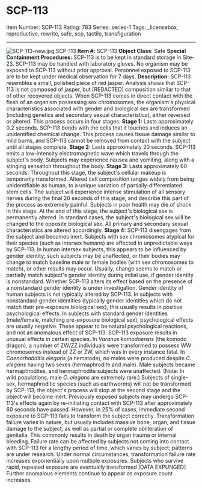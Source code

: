 # SCP-113
Item Number: SCP-113
Rating: 783
Series: series-1
Tags: _licensebox, reproductive, rewrite, safe, scp, tactile, transfiguration

---

![SCP-113-new.jpg](https://scp-wiki.wdfiles.com/local--files/scp-113/SCP-113-new.jpg)
SCP-113
**Item #:** SCP-113
**Object Class:** Safe
**Special Containment Procedures:** SCP-113 is to be kept in standard storage in Site-23. SCP-113 may be handled with laboratory gloves. No organism may be exposed to SCP-113 without prior approval. Personnel exposed to SCP-113 are to be kept under medical observation for 7 days.
**Description:** SCP-113 resembles a small, polished piece of red jasper. Analysis shows that SCP-113 is not composed of jasper, but [REDACTED] composition similar to that of other recovered objects.
When SCP-113 comes in direct contact with the flesh of an organism possessing sex chromosomes, the organism's physical characteristics associated with gender and biological sex are transformed (including genetics and secondary sexual characteristics), either reversed or altered.
This process occurs in four stages:
**Stage 1:** Lasts approximately 0.2 seconds. SCP-113 bonds with the cells that it touches and induces an unidentified chemical change. This process causes tissue damage similar to mild burns, and SCP-113 cannot be removed from contact with the subject until all stages complete.
**Stage 2:** Lasts approximately 20 seconds. SCP-113 emits a low-intensity electromagnetic wave which travels through the subject's body. Subjects may experience nausea and vomiting, along with a stinging sensation throughout the body.
**Stage 3:** Lasts approximately 60 seconds. Throughout this stage, the subject's cellular makeup is temporarily transformed. Altered cell composition ranges widely from being unidentifiable as human, to a unique variation of partially-differentiated stem cells. The subject will experience intense stimulation of all sensory nerves during the final 20 seconds of this stage, and describe this part of the process as extremely painful. Subjects in poor health may die of shock in this stage.
At the end of this stage, the subject's biological sex is permanently altered. In standard cases, the subject's biological sex will be changed to the opposite biological sex. All primary and secondary sexual characteristics are altered accordingly.
**Stage 4:** SCP-113 disengages from the subject and becomes inert.
Subjects with sex chromosomes atypical for their species (such as intersex humans) are affected in unpredictable ways by SCP-113. In human intersex subjects, this appears to be influenced by gender identity; such subjects may be unaffected, or their bodies may change to match baseline male or female bodies (with sex chromosomes to match), or other results may occur. Usually, change seems to match or partially match subject's gender identity during initial use, if gender identity is nonstandard. Whether SCP-113 alters its effect based on the presence of a nonstandard gender identity is under investigation.
Gender identity of human subjects is not typically altered by SCP-113. In subjects with nonstandard gender identities (typically gender identities which do not match their pre-exposure biological sex), this usually results in positive psychological effects. In subjects with standard gender identities (male/female, matching pre-exposure biological sex), psychological effects are usually negative. These appear to be natural psychological reactions, and not an anomalous effect of SCP-113.
SCP-113 exposure results in unusual effects in certain species. In _Varanus komodoensis_ (the komodo dragon), a number of ZW/ZZ individuals were transformed to possess WW chromosomes instead of ZZ or ZW, which was in every instance fatal. In _Caenorhabditis elegans_ (a nematode), no males were produced despite _C. elegans_ having two sexes (hermaphrodite and male). Male subjects became hermaphrodites, and hermaphrodite subjects were unaffected. (Note: In wild populations, male _C. elegans_ are extremely rare.)
Subjects of single-sex, hermaphroditic species (such as earthworms) will not be transformed by SCP-113; the object's process will stop at the second stage and the object will become inert.
Previously exposed subjects may undergo SCP-113's effects again by re-initiating contact with SCP-113 after approximately 60 seconds have passed. However, in 25% of cases, immediate second exposure to SCP-113 fails to transform the subject correctly. Transformation failure varies in nature, but usually includes massive bone, organ, and tissue damage to the subject, as well as partial or complete obliteration of genitalia. This commonly results in death by organ trauma or internal bleeding.
Failure rate can be affected by subjects not coming into contact with SCP-113 for a lengthy period of time, which varies by subject; patterns are under research. Under normal circumstances, transformation failure rate increases exponentially upon multiple exposures. Subjects who survive rapid, repeated exposure are eventually transformed [DATA EXPUNGED] Further anomalous elements continue to appear as exposure count increases.